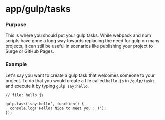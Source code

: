 # app/gulp/tasks

### Purpose

This is where you should put your gulp tasks. While webpack and npm scripts have gone a long way towards
replacing the need for gulp on many projects, it can still be useful in scenarios like publishing your
project to Surge or GitHub Pages.

### Example

Let's say you want to create a gulp task that welcomes someone to your project.  To do that you would create
a file called `hello.js` in `/gulp/tasks` and execute it by typing `gulp say:hello`.

```
// file: hello.js

gulp.task('say:hello', function() {
  console.log('Hello! Nice to meet you : )');
});
```
